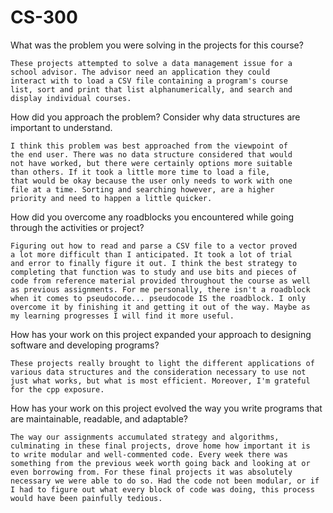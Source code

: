 # CS-300

What was the problem you were solving in the projects for this course?

	These projects attempted to solve a data management issue for a
 	school advisor. The advisor need an application they could
	interact with to load a CSV file containing a program's course
 	list, sort and print that list alphanumerically, and search and
	display individual courses.

How did you approach the problem? Consider why data structures are important to understand.

	I think this problem was best approached from the viewpoint of
 	the end user. There was no data structure considered that would
	not have worked, but there were certainly options more suitable
 	than others. If it took a little more time to load a file,
	that would be okay because the user only needs to work with one
 	file at a time. Sorting and searching however, are a higher
	priority and need to happen a little quicker.

How did you overcome any roadblocks you encountered while going through the activities or project?

	Figuring out how to read and parse a CSV file to a vector proved
 	a lot more difficult than I anticipated. It took a lot of trial
	and error to finally figure it out. I think the best strategy to
 	completing that function was to study and use bits and pieces of
	code from reference material provided throughout the course as well
 	as previous assignments. For me personally, there isn't a roadblock
	when it comes to pseudocode... pseudocode IS the roadblock. I only
 	overcome it by finishing it and getting it out of the way. Maybe as
	my learning progresses I will find it more useful.

How has your work on this project expanded your approach to designing software and developing programs?

	These projects really brought to light the different applications of
 	various data structures and the consideration necessary to use not
	just what works, but what is most efficient. Moreover, I'm grateful
 	for the cpp exposure.

How has your work on this project evolved the way you write programs that are maintainable, readable, and adaptable?

	The way our assignments accumulated strategy and algorithms,
 	culminating in these final projects, drove home how important it is
	to write modular and well-commented code. Every week there was
 	something from the previous week worth going back and looking at or
	even borrowing from. For these final projects it was absolutely
 	necessary we were able to do so. Had the code not been modular, or if
	I had to figure out what every block of code was doing, this process
 	would have been painfully tedious.
